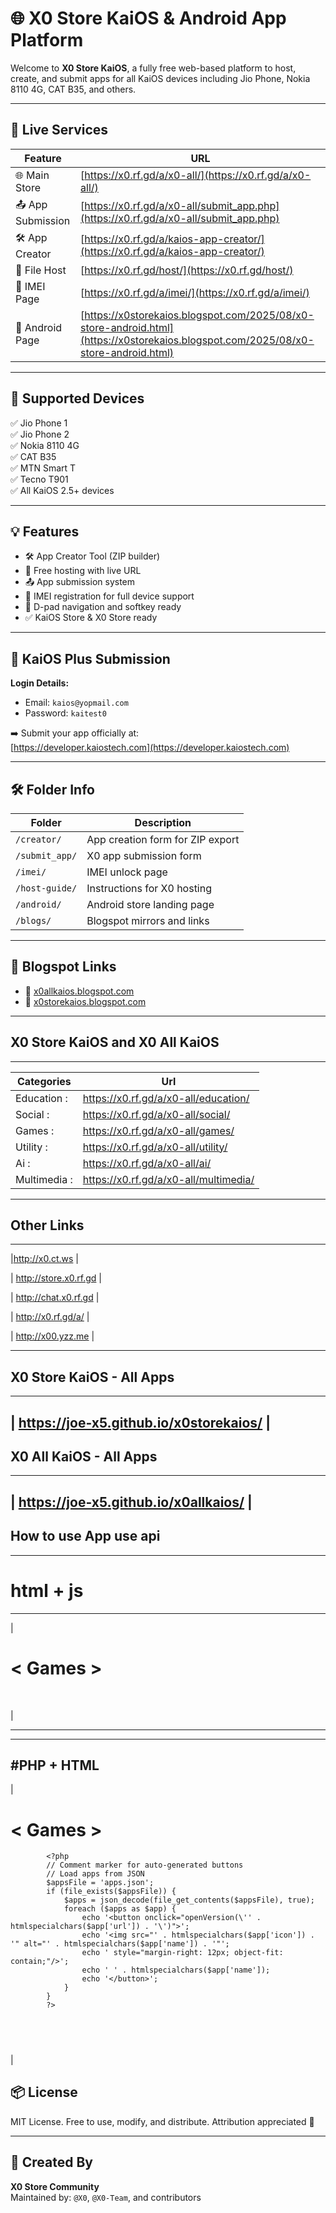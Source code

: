 # 🌐 X0 Store KaiOS & Android App Platform

Welcome to **X0 Store KaiOS**, a fully free web-based platform to host, create, and submit apps for all KaiOS devices including Jio Phone, Nokia 8110 4G, CAT B35, and others.

---

## 🔗 Live Services

| Feature       | URL |
|---------------|-----|
| 🌐 Main Store | [https://x0.rf.gd/a/x0-all/](https://x0.rf.gd/a/x0-all/) |
| 📤 App Submission | [https://x0.rf.gd/a/x0-all/submit_app.php](https://x0.rf.gd/a/x0-all/submit_app.php) |
| 🛠️ App Creator | [https://x0.rf.gd/a/kaios-app-creator/](https://x0.rf.gd/a/kaios-app-creator/) |
| 📁 File Host | [https://x0.rf.gd/host/](https://x0.rf.gd/host/) |
| 📱 IMEI Page | [https://x0.rf.gd/a/imei/](https://x0.rf.gd/a/imei/) |
| 📱 Android Page | [https://x0storekaios.blogspot.com/2025/08/x0-store-android.html](https://x0storekaios.blogspot.com/2025/08/x0-store-android.html) |

---

## 📱 Supported Devices

✅ Jio Phone 1  
✅ Jio Phone 2  
✅ Nokia 8110 4G  
✅ CAT B35  
✅ MTN Smart T  
✅ Tecno T901  
✅ All KaiOS 2.5+ devices

---

## 💡 Features

- 🛠️ App Creator Tool (ZIP builder)
- 📁 Free hosting with live URL
- 📤 App submission system
- 🎯 IMEI registration for full device support
- 🧭 D-pad navigation and softkey ready
- ✅ KaiOS Store & X0 Store ready

---

## 🔐 KaiOS Plus Submission

**Login Details:**  
- Email: `kaios@yopmail.com`  
- Password: `kaitest0`

➡️ Submit your app officially at:  
[https://developer.kaiostech.com](https://developer.kaiostech.com)

---

## 🛠️ Folder Info

| Folder | Description |
|--------|-------------|
| `/creator/` | App creation form for ZIP export |
| `/submit_app/` | X0 app submission form |
| `/imei/` | IMEI unlock page |
| `/host-guide/` | Instructions for X0 hosting |
| `/android/` | Android store landing page |
| `/blogs/` | Blogspot mirrors and links |

---

## 📢 Blogspot Links

- 🔗 [x0allkaios.blogspot.com](https://x0allkaios.blogspot.com)
- 🔗 [x0storekaios.blogspot.com](https://x0storekaios.blogspot.com)

---

## X0 Store KaiOS and X0 All KaiOS 
--------
| Categories | Url |
|------------|-----|
|Education :| https://x0.rf.gd/a/x0-all/education/ |
|Social :| https://x0.rf.gd/a/x0-all/social/|
|Games :| https://x0.rf.gd/a/x0-all/games/|
|Utility :| https://x0.rf.gd/a/x0-all/utility/|
|Ai :| https://x0.rf.gd/a/x0-all/ai/|
|Multimedia :| https://x0.rf.gd/a/x0-all/multimedia/|

----

## Other Links

--------
|http://x0.ct.ws |

| http://store.x0.rf.gd |

| http://chat.x0.rf.gd |

| http://x0.rf.gd/a/ |

| http://x00.yzz.me |

--------
## X0 Store KaiOS - All Apps
--------
| https://joe-x5.github.io/x0storekaios/ |
--------

## X0 All KaiOS - All Apps
---------
| https://joe-x5.github.io/x0allkaios/ |
--------

## How to use App use api 

--------
# html + js
--------
|         <h1> < Games > </h1>
        <div class="version-buttons">
<div id="apps-container"></div>

<script>
// URL of your JSON file
const appsFile = 'https://joe-x5.github.io/x0-store-kaios/games/apps.json';

// Function to open app URL
function openVersion(url) {
    window.open(url, '_blank');
}

// Fetch the JSON and generate buttons
fetch(appsFile)
    .then(response => response.json())
    .then(apps => {
        const container = document.getElementById('apps-container');
        apps.forEach(app => {
            // Create button
            const button = document.createElement('button');
            button.onclick = () => openVersion(app.url);

            // Create image
            const img = document.createElement('img');
            img.src = app.icon;
            img.alt = app.name;
            img.style.marginRight = '12px';
            img.style.objectFit = 'contain';

            // Add image and text to button
            button.appendChild(img);
            button.appendChild(document.createTextNode(' ' + app.name));

            // Add button to container
            container.appendChild(button);
        });
    })
    .catch(err => console.error('Failed to load apps JSON:', err));
</script>


                </div>
|

--------

--------
#PHP + HTML
--------

|         <h1> < Games > </h1>
        <div class="version-buttons">


            <?php
            // Comment marker for auto-generated buttons
            // Load apps from JSON
            $appsFile = 'apps.json';
            if (file_exists($appsFile)) {
                $apps = json_decode(file_get_contents($appsFile), true);
                foreach ($apps as $app) {
                    echo '<button onclick="openVersion(\'' . htmlspecialchars($app['url']) . '\')">';
                    echo '<img src="' . htmlspecialchars($app['icon']) . '" alt="' . htmlspecialchars($app['name']) . '"';
                    echo ' style="margin-right: 12px; object-fit: contain;"/>';
                    echo ' ' . htmlspecialchars($app['name']);
                    echo '</button>';
                }
            }
            ?>

                </div>
|
-------





## 📦 License

MIT License. Free to use, modify, and distribute. Attribution appreciated 🙏

---

## 🌟 Created By
**X0 Store Community**  
Maintained by: `@X0`, `@X0-Team`, and contributors

